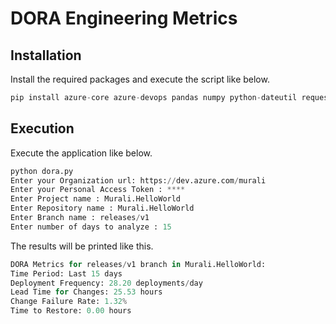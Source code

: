 # DORA Engineering Metrics


## Installation
Install the required packages and execute the script like below.

```py
pip install azure-core azure-devops pandas numpy python-dateutil requests
```

## Execution
Execute the application like below.

```py
python dora.py
Enter your Organization url: https://dev.azure.com/murali
Enter your Personal Access Token : ****
Enter Project name : Murali.HelloWorld
Enter Repository name : Murali.HelloWorld
Enter Branch name : releases/v1
Enter number of days to analyze : 15
```
The results will be printed like this.

```py
DORA Metrics for releases/v1 branch in Murali.HelloWorld:
Time Period: Last 15 days
Deployment Frequency: 28.20 deployments/day
Lead Time for Changes: 25.53 hours
Change Failure Rate: 1.32%
Time to Restore: 0.00 hours

```

